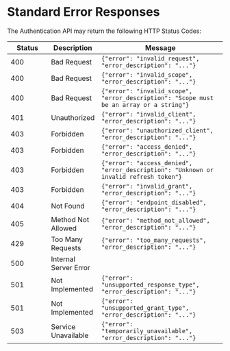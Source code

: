 # Standard Error Responses

The Authentication API may return the following HTTP Status Codes:

<table class="table">
    <thead>
      <tr>
        <th width="20%">Status</th>
        <th width="20%">Description</th>
        <th width="60%">Message</th>
      </tr>
    </thead>
    <tbody>
      <tr>
        <td><span class="badge badge-danger">400</span></td>
        <td>Bad Request</td>
        <td><code>{"error": "invalid_request", "error_description": "..."}</code></td>
      </tr>        
      <tr>
        <td><span class="badge badge-danger">400</span></td>
        <td>Bad Request</td>
        <td><code>{"error": "invalid_scope", "error_description": "..."}</code></td>
      </tr>          
      <tr>
        <td><span class="badge badge-danger">400</span></td>
        <td>Bad Request</td>
        <td><code>{"error": "invalid_scope", "error_description": "Scope must be an array or a string"}</code></td>
      </tr>
      <tr>
        <td><span class="badge badge-danger">401</span></td>
        <td>Unauthorized</td>
        <td><code>{"error": "invalid_client", "error_description": "..."}</code></td>
      </tr>
      <tr>
        <td><span class="badge badge-danger">403</span></td>
        <td>Forbidden</td>
        <td><code>{"error": "unauthorized_client", "error_description": "..."}</code></td>
      </tr>
      <tr>
        <td><span class="badge badge-danger">403</span></td>
        <td>Forbidden</td>
        <td><code>{"error": "access_denied", "error_description": "..."}</code></td>
      </tr>        
      <tr>
        <td><span class="badge badge-danger">403</span></td>
        <td>Forbidden</td>
        <td><code>{"error": "access_denied", "error_description": "Unknown or invalid refresh token"}</code></td>
      </tr>
      <tr>
        <td><span class="badge badge-danger">403</span></td>
        <td>Forbidden</td>
        <td><code>{"error": "invalid_grant", "error_description": "..."}</code></td>
      </tr> 
      <tr>
        <td><span class="badge badge-danger">404</span></td>
        <td>Not Found</td>
        <td><code>{"error": "endpoint_disabled", "error_description": "..."}</code></td>
      </tr>
      <tr>
        <td><span class="badge badge-danger">405</span></td>
        <td>Method Not Allowed</td>
        <td><code>{"error": "method_not_allowed", "error_description": "..."}</code></td>
      </tr>
      <tr>
        <td><span class="badge badge-danger">429</span></td>
        <td>Too Many Requests</td>
        <td><code>{"error": "too_many_requests", "error_description": "..."}</code></td>
      </tr>
      <tr>
        <td><span class="badge badge-danger">500</span></td>
        <td>Internal Server Error</td>
        <td>&nbsp;</td>
      </tr>
      <tr>
        <td><span class="badge badge-danger">501</span></td>
        <td>Not Implemented</td>
        <td><code>{"error": "unsupported_response_type", "error_description": "..."}</code></td>
      </tr>
      <tr>
        <td><span class="badge badge-danger">501</span></td>
        <td>Not Implemented</td>
        <td><code>{"error": "unsupported_grant_type", "error_description": "..."}</code></td>
      </tr>
      <tr>
        <td><span class="badge badge-danger">503</span></td>
        <td>Service Unavailable</td>
        <td><code>{"error": "temporarily_unavailable", "error_description": "..."}</code></td>
      </tr>
    </tbody>
  </table>
